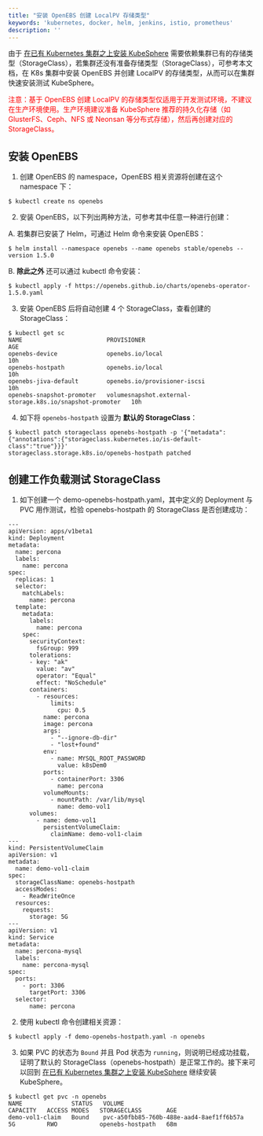 ```yaml
---
title: "安装 OpenEBS 创建 LocalPV 存储类型"
keywords: 'kubernetes, docker, helm, jenkins, istio, prometheus'
description: ''
---
```


由于 [在已有 Kubernetes 集群之上安装 KubeSphere](../../installation/install-on-k8s) 需要依赖集群已有的存储类型（StorageClass），若集群还没有准备存储类型（StorageClass），可参考本文档，在 K8s 集群中安装 OpenEBS 并创建 LocalPV 的存储类型，从而可以在集群快速安装测试 KubeSphere。

<font color="red">注意：基于 OpenEBS 创建 LocalPV 的存储类型仅适用于开发测试环境，不建议在生产环境使用。生产环境建议准备 KubeSphere 推荐的持久化存储（如 GlusterFS、Ceph、NFS 或 Neonsan 等分布式存储），然后再创建对应的 StorageClass。</font>

## 安装 OpenEBS

1. 创建 OpenEBS 的 namespace，OpenEBS 相关资源将创建在这个 namespace 下：

```
$ kubectl create ns openebs
```

2. 安装 OpenEBS，以下列出两种方法，可参考其中任意一种进行创建：

A. 若集群已安装了 Helm，可通过 Helm 命令来安装 OpenEBS：

```
$ helm install --namespace openebs --name openebs stable/openebs --version 1.5.0
```

B. **除此之外** 还可以通过 kubectl 命令安装：

```
$ kubectl apply -f https://openebs.github.io/charts/openebs-operator-1.5.0.yaml
```

3. 安装 OpenEBS 后将自动创建 4 个 StorageClass，查看创建的 StorageClass：

```
$ kubectl get sc
NAME                        PROVISIONER                                                AGE
openebs-device              openebs.io/local                                           10h
openebs-hostpath            openebs.io/local                                           10h
openebs-jiva-default        openebs.io/provisioner-iscsi                               10h
openebs-snapshot-promoter   volumesnapshot.external-storage.k8s.io/snapshot-promoter   10h
```

4. 如下将 `openebs-hostpath` 设置为 **默认的 StorageClass**：

```
$ kubectl patch storageclass openebs-hostpath -p '{"metadata": {"annotations":{"storageclass.kubernetes.io/is-default-class":"true"}}}'
storageclass.storage.k8s.io/openebs-hostpath patched
```

## 创建工作负载测试 StorageClass

1. 如下创建一个 demo-openebs-hostpath.yaml，其中定义的 Deployment 与 PVC 用作测试，检验 openebs-hostpath 的 StorageClass 是否创建成功：

```
---
apiVersion: apps/v1beta1
kind: Deployment
metadata:
  name: percona
  labels:
    name: percona
spec:
  replicas: 1
  selector:
    matchLabels:
      name: percona
  template:
    metadata:
      labels:
        name: percona
    spec:
      securityContext:
        fsGroup: 999
      tolerations:
      - key: "ak"
        value: "av"
        operator: "Equal"
        effect: "NoSchedule"
      containers:
        - resources:
            limits:
              cpu: 0.5
          name: percona
          image: percona
          args:
            - "--ignore-db-dir"
            - "lost+found"
          env:
            - name: MYSQL_ROOT_PASSWORD
              value: k8sDem0
          ports:
            - containerPort: 3306
              name: percona
          volumeMounts:
            - mountPath: /var/lib/mysql
              name: demo-vol1
      volumes:
        - name: demo-vol1
          persistentVolumeClaim:
            claimName: demo-vol1-claim
---
kind: PersistentVolumeClaim
apiVersion: v1
metadata:
  name: demo-vol1-claim
spec:
  storageClassName: openebs-hostpath
  accessModes:
    - ReadWriteOnce
  resources:
    requests:
      storage: 5G
---
apiVersion: v1
kind: Service
metadata:
  name: percona-mysql
  labels:
    name: percona-mysql
spec:
  ports:
    - port: 3306
      targetPort: 3306
  selector:
      name: percona
```

2. 使用 kubectl 命令创建相关资源：

```
$ kubectl apply -f demo-openebs-hostpath.yaml -n openebs
```

3. 如果 PVC 的状态为 `Bound` 并且 Pod 状态为 `running`，则说明已经成功挂载，证明了默认的 StorageClass（openebs-hostpath）是正常工作的。接下来可以回到 [在已有 Kubernetes 集群之上安装 KubeSphere](../../installation/install-on-k8s) 继续安装 KubeSphere。

```
$ kubectl get pvc -n openebs
NAME              STATUS   VOLUME                                     CAPACITY   ACCESS MODES   STORAGECLASS       AGE
demo-vol1-claim   Bound    pvc-a50fbb85-760b-488e-aad4-8aef1ff6b57a   5G         RWO            openebs-hostpath   68m
```
